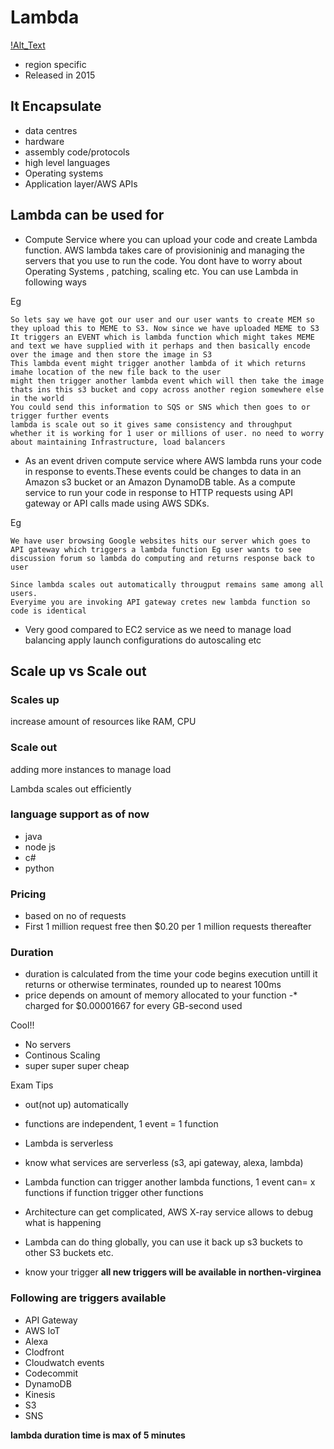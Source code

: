# Lambda

[!Alt_Text](https://image.slidesharecdn.com/rigadevday-160302153204/95/riga-dev-day-lambda-architecture-at-aws-26-638.jpg?cb=1456933179 "Lambda")
* region specific
* Released in 2015

## It Encapsulate 
* data centres
* hardware
* assembly code/protocols
* high level languages
* Operating systems
* Application layer/AWS APIs


## Lambda can be used for


*  Compute Service where you can upload your code and create Lambda function.
  AWS lambda takes care of provisioninig and managing the servers that you use to run the code. You dont have to worry about Operating     Systems , patching, scaling etc. You can use Lambda in following ways

Eg 
```
So lets say we have got our user and our user wants to create MEM so they upload this to MEME to S3. Now since we have uploaded MEME to S3 It triggers an EVENT which is lambda function which might takes MEME and text we have supplied with it perhaps and then basically encode over the image and then store the image in S3
This lambda event might trigger another lambda of it which returns imahe location of the new file back to the user 
might then trigger another lambda event which will then take the image thats ins this s3 bucket and copy across another region somewhere else in the world
You could send this information to SQS or SNS which then goes to or trigger further events
lambda is scale out so it gives same consistency and throughput whether it is working for 1 user or millions of user. no need to worry about maintaining Infrastructure, load balancers
```

* As an event driven compute service where AWS lambda runs your code in response to events.These events could be changes to data in an Amazon s3 bucket or an Amazon DynamoDB table.
As a compute service to run your code in response to HTTP requests using API gateway or API calls made using AWS SDKs.

Eg
```
We have user browsing Google websites hits our server which goes to API gateway which triggers a lambda function Eg user wants to see discussion forum so lambda do computing and returns response back to user

Since lambda scales out automatically througput remains same among all users.
Everyime you are invoking API gateway cretes new lambda function so code is identical 
```

* Very good compared to EC2 service as we need to manage load balancing apply launch configurations do autoscaling etc


## Scale up vs Scale out

### Scales up
increase amount of resources like RAM, CPU

### Scale out
adding more instances to manage load

Lambda scales out efficiently


### language support as of now

* java
* node js
* c#
* python

### Pricing

* based on no of requests
* First 1 million request free then $0.20 per 1 million requests thereafter


### Duration

* duration is calculated from the time your code begins execution untill it returns or otherwise terminates, rounded up to nearest 100ms
* price depends on amount of memory allocated to your function
-* charged for $0.00001667 for every GB-second used


Cool!!

* No servers
* Continous Scaling
* super super super cheap

Exam Tips

*  out(not up) automatically
* functions are independent, 1 event = 1 function
* Lambda is serverless
* know what services are serverless (s3, api gateway, alexa, lambda)
* Lambda function can trigger another lambda functions, 1 event can= x functions if function trigger other functions

* Architecture can get complicated, AWS X-ray service allows to debug what is happening
* Lambda can do thing globally, you can use it back up s3 buckets to other S3 buckets etc.

* know your trigger
**all new triggers will be available in northen-virginea**


### Following are triggers available


* API Gateway
* AWS IoT
* Alexa 
* Clodfront
* Cloudwatch events
* Codecommit
* DynamoDB
* Kinesis
* S3
* SNS



**lambda duration time is max of 5 minutes**


